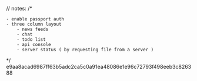 // notes:
/*

    - enable passport auth
    - three column layout
        - news feeds
        - chat
        - todo list
        - api console
        - server status ( by requesting file from a server )


*/
e9aa8acad6987ff63b5adc2ca5c0a91ea48086e1e96c72793f498eeb3c826388